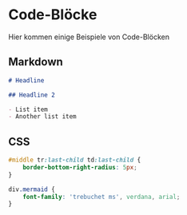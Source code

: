 Code-Blöcke
===========

Hier kommen einige Beispiele von Code-Blöcken

Markdown
--------

```markdown
# Headline

## Headline 2

- List item
- Another list item
```

CSS
---

```css
#middle tr:last-child td:last-child {
    border-bottom-right-radius: 5px;
}

div.mermaid {
    font-family: 'trebuchet ms', verdana, arial;
}
```

